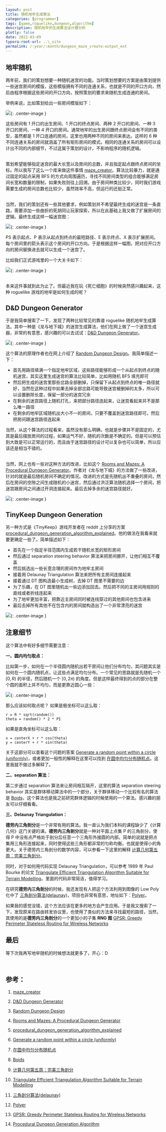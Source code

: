 ```yaml
---
layout: post
title: 随机地牢生成算法
categories: [programmer]
tags: [game,roguelike,dungeon,algorithm]
description: 随机地牢的生成算法设计跟分析
plotly: false
date: 2022-03-09
typora-root-url: ..\_site
permalink: /:year/:month/dungeon_maze_create:output_ext
---
```


地牢随机
-----

两年前，我们的策划想要一种随机迷宫的功能。当时策划想要的方案是由策划提供一些迷宫房间的模版，这些模版拥有不同的连通关系，也就是不同的开口方向，然后由程序根据这些房间的开口方向，按照策划的要求来随机生成连通的房间。

举例来说，比如策划给出一些房间模版如下：

![](/../assets/posts/QQ%E6%88%AA%E5%9B%BE20220309204913.png){: .center-image }

这些房间有 1 开口的出生房间、1 开口的终点房间、两种 2 开口的房间、一种 3 开口的房间、一种 4 开口的房间。通常地牢的出生房间跟终点房间会有不同的类型，虽然都是 1 开口连通的房间，这里也用两种不同的房间来表达。这样的 6 种不同连通关系的房间就涵盖了所有矩形房间的模式。相同的连通关系的房间可以设计出不同的内部细节，不过这属于策划的设计，不影响程序的随机逻辑。

\
策划希望能够指定迷宫的最大长宽以及房间的总数，并且指定起点跟终点房间的坐标。所以我写了这么一个库来做这件事情 [maze_creator](https://github.com/rangercyh/maze_creator)。算法比较暴力，就是通过固定的起点采用 BFS 的方式向周围遍历，寻找不同房间类型的组合能够满足房间长宽和数量的限制，如果失败则往上回溯。由于房间种类比较少，同时我们游戏需要生成的房间总数也比较少，虽然效率不高，但运行的还挺正常。

\
当然，我们的策划还有一些其他要求，例如策划并不希望最终生成的迷宫是一条直路，需要添加一些曲折的死胡同让玩家探索，所以在此基础上我又做了扩展房间的逻辑。最终生成这样一幅迷宫图：

![](/../assets/posts/QQ%E6%88%AA%E5%9B%BE20220309210146.png){: .center-image }

PS 表示起点、P 表示从起点到终点的最短路径、E 表示终点、X 表示扩展房间。每个房间里的箭头表示这个房间的开口方向。于是根据这样一幅图，把对应开口方向的房间替换进去就可以生成一个迷宫了。

比如我们正式游戏里的一个大关卡如下：

![](/../assets/posts/QQ%E6%88%AA%E5%9B%BE20220309211542.png){: .center-image }

\
本来这件事就到此为止了。但最近我在玩《死亡细胞》的时候突然感兴趣起来，这种 roguelike 游戏的地牢是如何生成的呢？

D&D Dungeon Generator
-----

于是我简单搜索了一下，发现了两种比较常见的靠谱 roguelike 随机地牢生成算法。其中一种是《龙与地下城》的迷宫生成算法，他们在网上做了一个迷宫生成器，非常的有意思，感兴趣的可以去试试：[D&D Dungeon Generator](https://www.myth-weavers.com/generate_dungeon.php)。

![](/../assets/posts/QQ%E6%88%AA%E5%9B%BE20220309221359.png){: .center-image }

这个算法的原理作者也在网上介绍了 [Random Dungeon Design](http://web.archive.org/web/20080203123815/www.aarg.net/~minam/dungeon_design.html)。我简单描述一下：

+ 首先用路径填满一个指定地牢区域，这些路径能够形成一个从起点到终点的随机迷宫，其实这里生成迷宫的算法比较简单，比如用随机 BFS 填充即可
+ 然后把生成的迷宫里那些岔路全部删掉，只保留下从起点到终点的唯一路径就好，当然在这种过程中如果去掉全部岔路可能导致迷宫被删掉的太多，所以可以设置删除长度，保留一部分的迷宫冗余
+ 在剩余的迷宫路径上随机打孔，来把部分路径连起来，让迷宫看起来并不是那么唯一路径
+ 在剩余的地牢区域随机出大小不一的房间，只要不覆盖到迷宫路径即可，然后把房间跟迷宫路径连起来

当然，从这个算法的过程看来，虽然没有那么明确，也就是步骤并不是固定的，尤其是最后摆放房间的过程，如果运气不好，随机的次数是不确定的。但是可以预估到大致是可以正常运行的，而且由于迷宫路径的设计可以复杂也可以简单，所以应该还是相当不错的。

\
当然，网上也有一些对这种方法的改进，比如这个 [Rooms and Mazes: A Procedural Dungeon Generator](http://journal.stuffwithstuff.com/2014/12/21/rooms-and-mazes/)。作者对《龙与地下城》的方法做了一些改进，针对的就是最后随机房间不确定的情况。改进的方式是先随机出不重叠的房间，然后在房间的空隙之间生成随机的小迷宫，然后通过洪泛算法随机选择一个房间，把迷宫跟房间之间通过开洞连接起来。最后去掉多余的迷宫路径就好。

![](/../assets/posts/QQ%E6%88%AA%E5%9B%BE20220309221518.png){: .center-image }

TinyKeep Dungeon Generation
------

另一种方式是《TinyKeep》游戏开发者在 reddit 上分享的方案 [procedural_dungeon_generation_algorithm_explained](https://www.reddit.com/r/gamedev/comments/1dlwc4/procedural_dungeon_generation_algorithm_explained/)。他的做法在我看来就要更确定一些了。简单描述如下：

+ 首先在一个指定半径范围内生成若干随机长宽的矩形房间
+ 然后通过 separation steering behavior 算法来把房间挪开，让他们相互不覆盖
+ 然后挑选出一些长宽合理的房间作为地牢主房间
+ 接着用 Delaunay Triangulation 算法来把所有主房间连接起来
+ 接着通过 DT 图构造最小生成树，去掉 DT 图里不需要的边
+ 为了乐趣，在 DT 图里随机出一些边添加回去。然后把不同的主房间用规则的直线或者折线连起来
+ 为了地牢更加丰富，把靠近主房间同时被连线穿过的其他房间也包含进来
+ 最后去掉所有其他不在包含内的房间就构造出了一个非常漂亮的迷宫

![](/../assets/posts/GKO8EUG.gif){: .center-image }

注意细节
-----

这个算法中有好多细节需要注意：

**一、圆内均匀取点：**

比如第一步，如何在一个半径圆内随机出若干房间让他们分布均匀，其问题其实是如何在一个圆内随机点，让这些点满足均匀分布。一个常见的思路就是先随机一个 $[0,R)$ 的半径，然后随机一个 $[0, 2π)$ 的角度。但是这样最终得到的点的部分在整个圆的面积上并不均匀，而是更靠近圆心一些：

![](/../assets/posts/QQ%E6%88%AA%E5%9B%BE20220309222311.png){: .center-image }

那么应该如何取点呢？
如果是极坐标可以这么取：
```
r = R * sqrt(random())
theta = random() * 2 * PI
```
如果是直角坐标可以这么取：
```
x = centerX + r * cos(theta)
y = centerY + r * sin(theta)
```

关于这部分可以查看这个问题的答案 [Generate a random point within a circle (uniformly)](https://stackoverflow.com/questions/5837572/generate-a-random-point-within-a-circle-uniformly)，或者更加一般性的解释在这里可以找到 [在圆中均匀分布随机点](https://zhuanlan.zhihu.com/p/447898464)。这里我就不做过多解释了。

**二、separation 算法：**

第二步通过 separation 算法来让房间相互隔开，这里的算法 separation steering behavior 其实是群体移动算法中的一个部分，关于群体移动一个比较有名的算法是 [Boids](https://www.red3d.com/cwr/boids/)，这个算法也是我之前研究群体逻辑的时候使用的一个算法。感兴趣的朋友可以仔细看看。

**三、Delaunay Triangulation：**

**德劳内三角剖分**是一个非常有用的算法。我一直认为我们本科的课程缺少了《计算几何》这门关键的课。**德劳内三角剖分**就是一种对平面上点集 P 的三角剖分，使得 P 中没有点严格处于剖分后任意一个三角形外接圆的内部。简单的说就是把点集用三角形连接起来，同时使得这些三角形都非常的匀称均衡。也就是使得小的角更大。关于德劳内三角剖分的数学内容，可以参看一下这里的解释 [计算几何第五周：完美三角剖分](https://zhuanlan.zhihu.com/p/34158974)。

同时，对于如何用代码实现 Delaunay Triangulation，可以参考 1989 年 Paul Bourke 的论文 [Triangulate Efficient Triangulation Algorithm Suitable for Terrain Modelling](http://paulbourke.net/papers/triangulate/)。里面的代码非常简洁，值得学习。

在研究**德劳内三角剖分**的时候，我还发现有人把这个方法利用到图像的 Low Poly 化中了 [三角剖分算法(delaunay)](https://www.cnblogs.com/zhiyishou/p/4430017.html)，项目也非常有意思，地址如下：[Polyer](https://github.com/zhiyishou/polyer)。

如果我的感觉没错，这个方法应该在更多的地方会产生应用。于是我又搜索了一下，发现原来在路由转发协议里，也使用了类似的方法来寻找最短的路径，当然，其使用的是**德劳内三角剖分**的一个更加小的子集 **RNG 图** [GPSR: Greedy Perimeter Stateless Routing for Wireless Networks](http://www.eecs.harvard.edu/~htk/publication/2000-mobi-karp-kung.pdf)

最后
-----

等下次我再写地牢随机的时候想法就更多了，开心：D

<br>

参考：
------

1. [maze_creator](https://github.com/rangercyh/maze_creator)

2. [D&D Dungeon Generator](https://www.myth-weavers.com/generate_dungeon.php)

3. [Random Dungeon Design](http://web.archive.org/web/20080203123815/www.aarg.net/~minam/dungeon_design.html)

4. [Rooms and Mazes: A Procedural Dungeon Generator](http://journal.stuffwithstuff.com/2014/12/21/rooms-and-mazes/)

5. [procedural_dungeon_generation_algorithm_explained](https://www.reddit.com/r/gamedev/comments/1dlwc4/procedural_dungeon_generation_algorithm_explained/)

6. [Generate a random point within a circle (uniformly)](https://stackoverflow.com/questions/5837572/generate-a-random-point-within-a-circle-uniformly)

7. [在圆中均匀分布随机点](https://zhuanlan.zhihu.com/p/447898464)

8. [Boids](https://www.red3d.com/cwr/boids/)

9. [计算几何第五周：完美三角剖分](https://zhuanlan.zhihu.com/p/34158974)

10. [Triangulate Efficient Triangulation Algorithm Suitable for Terrain Modelling](http://paulbourke.net/papers/triangulate/)

11. [三角剖分算法(delaunay)](https://www.cnblogs.com/zhiyishou/p/4430017.html)

12. [Polyer](https://github.com/zhiyishou/polyer)

13. [GPSR: Greedy Perimeter Stateless Routing for Wireless Networks](http://www.eecs.harvard.edu/~htk/publication/2000-mobi-karp-kung.pdf)

14. [Procedural Dungeon Generation Algorithm](https://www.gamedeveloper.com/programming/procedural-dungeon-generation-algorithm)


